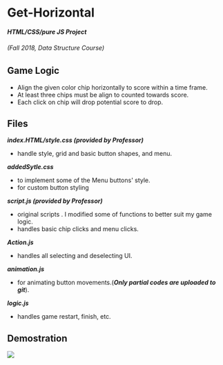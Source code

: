 # Get-Horizontal 
**_HTML/CSS/pure JS Project_**
###### (Fall 2018, Data Structure Course)

## Game Logic

- Align the given color chip horizontally to score within a time frame.
- At least three chips must be align to counted towards score.
- Each click on chip will drop potential score to drop.


## Files

  **_index.HTML/style.css (provided by Professor)_**
  - handle style, grid and basic button shapes, and menu.
  
  **_addedSytle.css_**
  - to implement some of the Menu buttons' style.
  - for custom button styling

  **_script.js (provided by Professor)_**
  - original scripts . I modified some of functions to better suit my game logic.
  - handles basic chip clicks and menu clicks.

  **_Action.js_**
  - handles all selecting and deselecting UI.
  
  **_animation.js_**
  - for animating button movements.(**_Only partial codes are uploaded to git_**).

  **_logic.js_**
  - handles game restart, finish, etc.

## Demostration
  
![](https://imgur.com/giNGO6g.gif)





